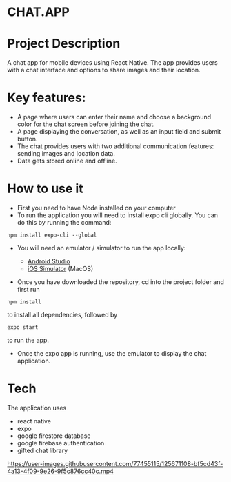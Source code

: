 # CHAT.APP
 
# Project Description
A chat app for mobile devices using React Native. The app provides users with a chat interface and options to share images and their
location.


# Key features:
- A page where users can enter their name and choose a background color for the chat screen before joining the chat.
- A page displaying the conversation, as well as an input field and submit button.
- The chat provides users with two additional communication features: sending images and location data.
- Data gets stored online and offline.


# How to use it
* First you need to have Node installed on your computer
* To run the application you will need to install expo cli globally. You can do this by running the command:
```
npm install expo-cli --global
```
* You will need an emulator / simulator to run the app locally: 

     - [Android Studio](https://docs.expo.io/workflow/android-studio-emulator/)
     - [iOS Simulator](https://docs.expo.io/workflow/ios-simulator/) (MacOS)
* Once you have downloaded the repository, cd into the project folder and first run
```
npm install
```
to install all dependencies, followed by
```
expo start
```
to run the app. 
* Once the expo app is running, use the emulator to display the chat application. 

# Tech
The application uses
* react native
* expo
* google firestore database
* google firebase authentication
* gifted chat library


https://user-images.githubusercontent.com/77455115/125671108-bf5cd43f-4a13-4f09-9e26-9f5c876cc40c.mp4
